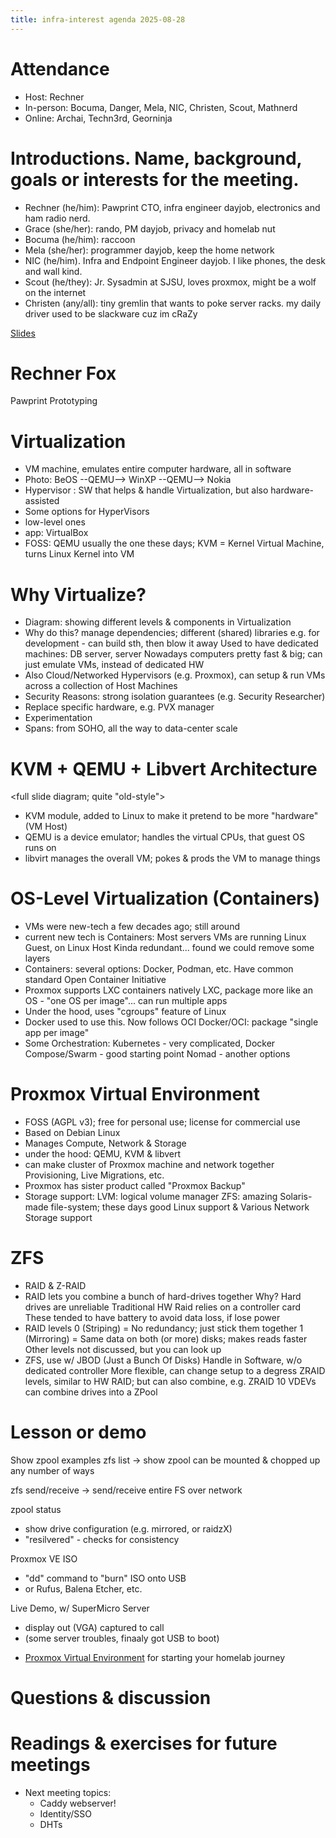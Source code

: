 ```yaml
---
title: infra-interest agenda 2025-08-28
---
```


# Attendance

* Host: Rechner
* In-person: Bocuma, Danger, Mela, NIC, Christen, Scout, Mathnerd
* Online: Archai, Techn3rd, Georninja

# Introductions. Name, background, goals or interests for the meeting.

* Rechner (he/him): Pawprint CTO, infra engineer dayjob, electronics and ham radio nerd.
* Grace (she/her): rando, PM dayjob, privacy and homelab nut
* Bocuma (he/him): raccoon
* Mela (she/her):  programmer dayjob, keep the home network
* NIC (he/him). Infra and Endpoint Engineer dayjob. I like phones, the desk and wall kind.
* Scout (he/they): Jr. Sysadmin at SJSU, loves proxmox, might be a wolf on the internet
* Christen (any/all): tiny gremlin that wants to poke server racks.  my daily driver used to be slackware cuz im cRaZy

[Slides](https://docs.google.com/presentation/d/1_wV2wBxe7NWqXKD64Ho4Wd2ilYuH2pAcvEM79H4MTPU/edit?usp=sharing)

# Rechner Fox
Pawprint Prototyping


# Virtualization
- VM machine, emulates entire computer hardware, all in software
- Photo:  BeOS --QEMU--> WinXP --QEMU--> Nokia
- Hypervisor : SW that helps & handle Virtualization, but also hardware-assisted
- Some options for HyperVisors
- low-level ones
- app:  VirtualBox
- FOSS:  QEMU usually the one these days;
KVM = Kernel Virtual Machine, turns Linux Kernel into VM


# Why Virtualize?
- Diagram:  showing different levels & components in Virtualization
- Why do this?  manage dependencies;  different (shared) libraries
e.g. for development - can build sth, then blow it away
Used to have dedicated machines:  DB server, <X> server
Nowadays computers pretty fast & big;  can just emulate VMs, instead of dedicated HW
- Also Cloud/Networked Hypervisors (e.g. Proxmox), can setup & run VMs across a collection of Host Machines
- Security Reasons:  strong isolation guarantees (e.g. Security Researcher)
- Replace specific hardware, e.g. PVX manager
- Experimentation
- Spans:  from SOHO, all the way to data-center scale


# KVM + QEMU + Libvert Architecture
<full slide diagram;  quite "old-style">
- KVM module, added to Linux to make it pretend to be more "hardware" (VM Host)
- QEMU is a device emulator;  handles the virtual CPUs, that guest OS runs on
- libvirt manages the overall VM;  pokes & prods the VM to manage things


# OS-Level Virtualization (Containers)
- VMs were new-tech a few decades ago; still around
- current new tech is Containers:
Most servers VMs are running Linux Guest, on Linux Host
Kinda redundant... found we could remove some layers
- Containers:  several options:  Docker, Podman, etc.
Have common standard Open Container Initiative
- Proxmox supports LXC containers natively
LXC, package more like an OS - "one OS per image"... can run multiple apps
- Under the hood, uses "cgroups" feature of Linux
- Docker used to use this.  Now follows OCI
Docker/OCI:  package "single app per image"
- Some Orchestration:
Kubernetes - very complicated,
Docker Compose/Swarm - good starting point
Nomad - another options


# Proxmox Virtual Environment
- FOSS (AGPL v3);  free for personal use;  license for commercial use
- Based on Debian Linux
- Manages Compute, Network & Storage
- under the hood:  QEMU, KVM & libvert
- can make cluster of Proxmox machine and network together
Provisioning, Live Migrations, etc.
- Proxmox has sister product called "Proxmox Backup"
-  Storage support:
LVM:  logical volume manager
ZFS:  amazing Solaris-made file-system;  these days good Linux support
& Various Network Storage support


# ZFS
- RAID & Z-RAID
- RAID lets you combine a bunch of hard-drives together
Why?  Hard drives are unreliable
Traditional HW Raid relies on a controller card
These tended to have battery to avoid data loss, if lose power
- RAID levels
0 (Striping) = No redundancy;  just stick them together
1  (Mirroring) = Same data on both (or more) disks;  makes reads faster
Other levels not discussed, but you can look up
- ZFS, use w/ JBOD (Just a Bunch Of Disks)
Handle in Software, w/o dedicated controller
More flexible, can change setup to a degress
ZRAID levels, similar to HW RAID;  but can also combine, e.g. ZRAID 10
VDEVs can combine drives into a ZPool


# Lesson or demo

Show zpool examples
zfs list -> show 
zpool can be mounted & chopped up any number of ways

zfs send/receive -> send/receive entire FS over network

zpool status
- show drive configuration  (e.g. mirrored, or raidzX)
- "resilvered" - checks for consistency

Proxmox VE ISO
- "dd" command to "burn" ISO onto USB
- or Rufus, Balena Etcher, etc.

Live Demo, w/ SuperMicro Server
- display out (VGA) captured to call
- (some server troubles, finaaly got USB to boot)


* [Proxmox Virtual Environment](https://www.proxmox.com/en/) for starting your homelab journey

# Questions & discussion

# Readings & exercises for future meetings
- Next meeting topics: 
    - Caddy webserver!
    - Identity/SSO
    - DHTs
